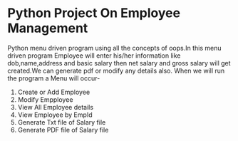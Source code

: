 # Python Project On Employee Management
Python menu driven program using all the concepts of oops.In this menu driven program Employee will enter his/her information like dob,name,address and basic salary then net salary and gross salary will get created.We can generate pdf or modify any details also.
When we will run the program a Menu will occur-
1. Create or Add Employee
2. Modify Empployee
3. View All Employee details
4. View Employee by EmpId 
5. Generate Txt file  of Salary file
6. Generate PDF file  of Salary file

